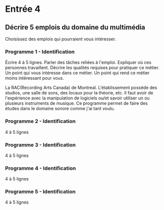 # Entrée 4
## Décrire 5 emplois du domaine du multimédia
Choisissez des emplois qui pourraient vous intéresser. 

### Programme 1 - Identification
Écrire 4 à 5 lignes. Parler des tâches reliées à l'emploi. Expliquer où ces personnes travaillent. Décrire les qualités requises pour pratiquer ce métier. Un point qui vous intéresse dans ce métier. Un point qui rend ce métier moins intéressant pour vous.  

La RAC(Recording Arts Canada) de Montreal. L'établissement possède des studios, une salle de sons, des locaux pour la théorie, etc. Il faut avoir de l'expérience avec la manipulation de logiciels ou/et savoir utiliser un ou plusieurs instruments de musique. Ce programme permet de faire des études dans le domaine sonore comme j'ai tant voulu. 


### Programme 2 - Identification
4 à 5 lignes


### Programme 3 - Identification
4 à 5 lignes 


### Programme 4 - Identification
4 à 5 lignes


### Programme 5 - Identification
4 à 5 lignes



